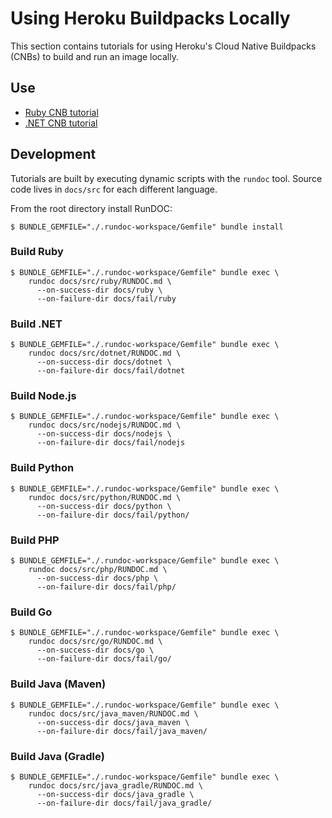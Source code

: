 # Using Heroku Buildpacks Locally

This section contains tutorials for using Heroku's Cloud Native Buildpacks (CNBs) to build and run an image locally.

## Use

- [Ruby CNB tutorial](docs/ruby/README.md)
- [.NET CNB tutorial](docs/dotnet/README.md)

## Development

Tutorials are built by executing dynamic scripts with the `rundoc` tool. Source code lives in `docs/src` for each different language.

From the root directory install RunDOC:

```
$ BUNDLE_GEMFILE="./.rundoc-workspace/Gemfile" bundle install
```

### Build Ruby

```
$ BUNDLE_GEMFILE="./.rundoc-workspace/Gemfile" bundle exec \
    rundoc docs/src/ruby/RUNDOC.md \
      --on-success-dir docs/ruby \
      --on-failure-dir docs/fail/ruby
```

### Build .NET

```
$ BUNDLE_GEMFILE="./.rundoc-workspace/Gemfile" bundle exec \
    rundoc docs/src/dotnet/RUNDOC.md \
      --on-success-dir docs/dotnet \
      --on-failure-dir docs/fail/dotnet
```

### Build Node.js

```
$ BUNDLE_GEMFILE="./.rundoc-workspace/Gemfile" bundle exec \
    rundoc docs/src/nodejs/RUNDOC.md \
      --on-success-dir docs/nodejs \
      --on-failure-dir docs/fail/nodejs
```

### Build Python

```
$ BUNDLE_GEMFILE="./.rundoc-workspace/Gemfile" bundle exec \
    rundoc docs/src/python/RUNDOC.md \
      --on-success-dir docs/python \
      --on-failure-dir docs/fail/python/
```

### Build PHP

```
$ BUNDLE_GEMFILE="./.rundoc-workspace/Gemfile" bundle exec \
    rundoc docs/src/php/RUNDOC.md \
      --on-success-dir docs/php \
      --on-failure-dir docs/fail/php/
```

### Build Go

```
$ BUNDLE_GEMFILE="./.rundoc-workspace/Gemfile" bundle exec \
    rundoc docs/src/go/RUNDOC.md \
      --on-success-dir docs/go \
      --on-failure-dir docs/fail/go/
```

### Build Java (Maven)

```
$ BUNDLE_GEMFILE="./.rundoc-workspace/Gemfile" bundle exec \
    rundoc docs/src/java_maven/RUNDOC.md \
      --on-success-dir docs/java_maven \
      --on-failure-dir docs/fail/java_maven/
```

### Build Java (Gradle)

```
$ BUNDLE_GEMFILE="./.rundoc-workspace/Gemfile" bundle exec \
    rundoc docs/src/java_gradle/RUNDOC.md \
      --on-success-dir docs/java_gradle \
      --on-failure-dir docs/fail/java_gradle/
```
